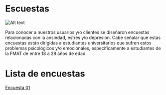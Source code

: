 # Escuestas

![Alt text](https://github.com/Fismael18/StefBot/blob/main/Imagenes%20StefBot/17.jpg)

Para conocer a nuestros usuarios y/o clientes se diseñaron encuestas relacionadas con la ansiedad, estrés y/o depresión. Cabe señalar que estas encuestas están dirigidas a estudiantes universitarios que sufren estos problemas psicológicos y/o emocionales, específicamente a estudiantes de la FMAT de entre 18 a 28 años de edad.

# Lista de encuestas

[Encuesta 01](https://github.com/Fismael18/StefBot/blob/main/Documentos/Encuesta01.md)


